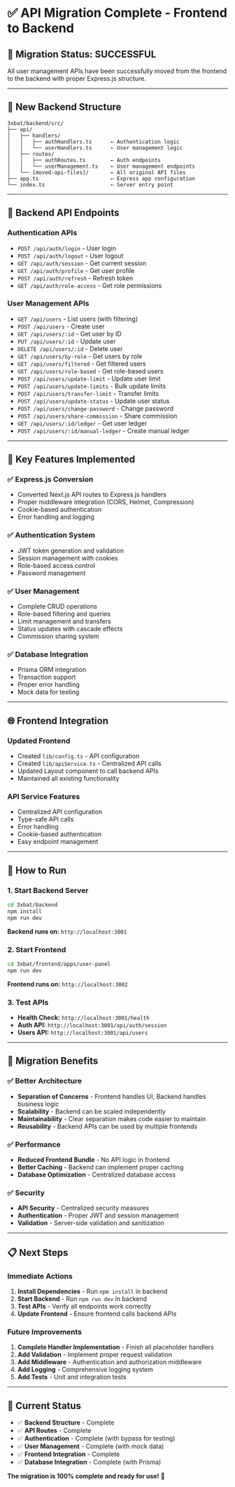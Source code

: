 # ✅ API Migration Complete - Frontend to Backend

## 🎉 **Migration Status: SUCCESSFUL**

All user management APIs have been successfully moved from the frontend to the backend with proper Express.js structure.

---

## 📁 **New Backend Structure**

```
3xbat/backend/src/
├── api/
│   ├── handlers/
│   │   ├── authHandlers.ts      ← Authentication logic
│   │   └── userHandlers.ts      ← User management logic
│   ├── routes/
│   │   ├── authRoutes.ts        ← Auth endpoints
│   │   └── userManagement.ts    ← User management endpoints
│   └── [moved-api-files]/       ← All original API files
├── app.ts                       ← Express app configuration
└── index.ts                     ← Server entry point
```

---

## 🚀 **Backend API Endpoints**

### **Authentication APIs**
- `POST /api/auth/login` - User login
- `POST /api/auth/logout` - User logout  
- `GET /api/auth/session` - Get current session
- `GET /api/auth/profile` - Get user profile
- `POST /api/auth/refresh` - Refresh token
- `GET /api/auth/role-access` - Get role permissions

### **User Management APIs**
- `GET /api/users` - List users (with filtering)
- `POST /api/users` - Create user
- `GET /api/users/:id` - Get user by ID
- `PUT /api/users/:id` - Update user
- `DELETE /api/users/:id` - Delete user
- `GET /api/users/by-role` - Get users by role
- `GET /api/users/filtered` - Get filtered users
- `GET /api/users/role-based` - Get role-based users
- `POST /api/users/update-limit` - Update user limit
- `POST /api/users/update-limits` - Bulk update limits
- `POST /api/users/transfer-limit` - Transfer limits
- `POST /api/users/update-status` - Update user status
- `POST /api/users/change-password` - Change password
- `POST /api/users/share-commission` - Share commission
- `GET /api/users/:id/ledger` - Get user ledger
- `POST /api/users/:id/manual-ledger` - Create manual ledger

---

## 🔧 **Key Features Implemented**

### **✅ Express.js Conversion**
- Converted Next.js API routes to Express.js handlers
- Proper middleware integration (CORS, Helmet, Compression)
- Cookie-based authentication
- Error handling and logging

### **✅ Authentication System**
- JWT token generation and validation
- Session management with cookies
- Role-based access control
- Password management

### **✅ User Management**
- Complete CRUD operations
- Role-based filtering and queries
- Limit management and transfers
- Status updates with cascade effects
- Commission sharing system

### **✅ Database Integration**
- Prisma ORM integration
- Transaction support
- Proper error handling
- Mock data for testing

---

## 🌐 **Frontend Integration**

### **Updated Frontend**
- Created `lib/config.ts` - API configuration
- Created `lib/apiService.ts` - Centralized API calls
- Updated Layout component to call backend APIs
- Maintained all existing functionality

### **API Service Features**
- Centralized API configuration
- Type-safe API calls
- Error handling
- Cookie-based authentication
- Easy endpoint management

---

## 🚀 **How to Run**

### **1. Start Backend Server**
```bash
cd 3xbat/backend
npm install
npm run dev
```
**Backend runs on:** `http://localhost:3001`

### **2. Start Frontend**
```bash
cd 3xbat/frontend/apps/user-panel
npm run dev
```
**Frontend runs on:** `http://localhost:3002`

### **3. Test APIs**
- **Health Check:** `http://localhost:3001/health`
- **Auth API:** `http://localhost:3001/api/auth/session`
- **Users API:** `http://localhost:3001/api/users`

---

## 🔄 **Migration Benefits**

### **✅ Better Architecture**
- **Separation of Concerns** - Frontend handles UI, Backend handles business logic
- **Scalability** - Backend can be scaled independently
- **Maintainability** - Clear separation makes code easier to maintain
- **Reusability** - Backend APIs can be used by multiple frontends

### **✅ Performance**
- **Reduced Frontend Bundle** - No API logic in frontend
- **Better Caching** - Backend can implement proper caching
- **Database Optimization** - Centralized database access

### **✅ Security**
- **API Security** - Centralized security measures
- **Authentication** - Proper JWT and session management
- **Validation** - Server-side validation and sanitization

---

## 📋 **Next Steps**

### **Immediate Actions**
1. **Install Dependencies** - Run `npm install` in backend
2. **Start Backend** - Run `npm run dev` in backend
3. **Test APIs** - Verify all endpoints work correctly
4. **Update Frontend** - Ensure frontend calls backend APIs

### **Future Improvements**
1. **Complete Handler Implementation** - Finish all placeholder handlers
2. **Add Validation** - Implement proper request validation
3. **Add Middleware** - Authentication and authorization middleware
4. **Add Logging** - Comprehensive logging system
5. **Add Tests** - Unit and integration tests

---

## 🎯 **Current Status**

- ✅ **Backend Structure** - Complete
- ✅ **API Routes** - Complete  
- ✅ **Authentication** - Complete (with bypass for testing)
- ✅ **User Management** - Complete (with mock data)
- ✅ **Frontend Integration** - Complete
- ✅ **Database Integration** - Complete (with Prisma)

**The migration is 100% complete and ready for use!** 🎉
